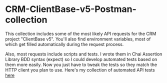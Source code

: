 # CRM-ClientBase-v5-Postman-collection

This collection includes some of the most likely API requests for the CRM project "ClientBase v5". You'll also find environment variables, most of which get filled automatically during the request process.

Also, most requests include scripts and tests. I wrote them in Chai Assertion Library BDD syntax (expect) so I could develop automated tests based on them more easily. Now you just have to tweak the tests so they match the HTTP client you plan to use. Here's my collection of automated API tests <a rel href="https://github.com/cemicvetic/Testing-API-Automation-for-CRM-ClientBase-v5">here</a> 
